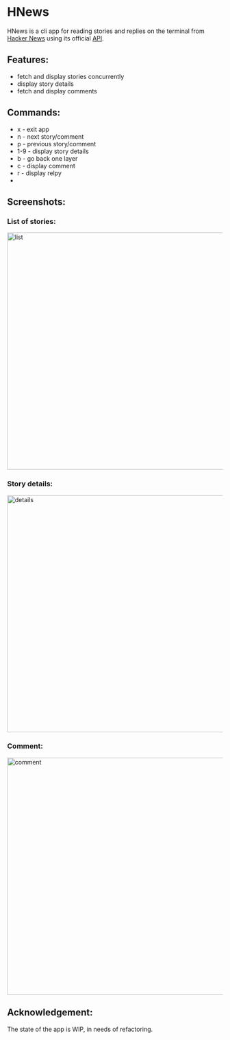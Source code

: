 # HNews

HNews is a cli app for reading stories and replies on the terminal from [Hacker News](https://news.ycombinator.com/news) using its official [API](https://github.com/HackerNews/API).
## Features:
- fetch and display stories concurrently
- display story details
- fetch and display comments

## Commands:
- x - exit app
- n - next story/comment
- p - previous story/comment
- 1-9 - display story details
- b - go back one layer
- c - display comment
- r - display relpy
- 
## Screenshots:

### List of stories:
<img width="552" alt="list" src="https://github.com/user-attachments/assets/d276e333-b6f1-40e4-903d-8603a080bee9" />

### Story details:
<img width="552" alt="details" src="https://github.com/user-attachments/assets/210be646-25f7-4bcd-be38-deec7bf4decd" />

### Comment:
<img width="552" alt="comment" src="https://github.com/user-attachments/assets/6f37129d-e842-4e1c-9d79-5e750ebfa0bc" />

## Acknowledgement:
The state of the app is WIP, in needs of refactoring.
